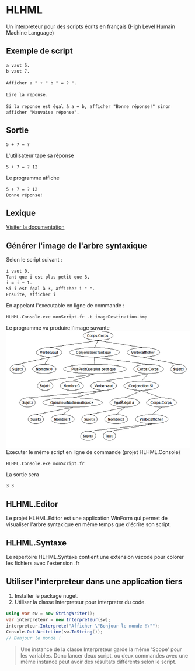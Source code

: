 # HLHML
Un interpreteur pour des scripts écrits en français (High Level Humain Machine Language)

## Exemple de script
```
a vaut 5.
b vaut 7.

Afficher a " + " b " = ? ".

Lire la reponse.

Si la reponse est égal à a + b, afficher "Bonne réponse!" sinon afficher "Mauvaise réponse".
```

## Sortie
```
5 + 7 = ? 
```
L'utilisateur tape sa réponse
```
5 + 7 = ? 12
```
Le programme affiche
```
5 + 7 = ? 12
Bonne réponse!
```

## Lexique
<a href="https://github.com/freddycoder/HLHML/wiki/Lexique">Visiter la documentation</a>

## Générer l'image de l'arbre syntaxique
Selon le script suivant : 
```
i vaut 0.
Tant que i est plus petit que 3,
i = i + 1.
Si i est égal à 3, afficher i " ".
Ensuite, afficher i
```
En appelant l'executable en ligne de commande :
```
HLHML.Console.exe monScript.fr -t imageDestination.bmp
```
Le programme va produire l'image suvante
![impossible de trouver l'image...](https://raw.githubusercontent.com/freddycoder/HLHML/master/exempleAST.bmp)
</br>
Executer le même script en ligne de commande (projet HLHML.Console)
```
HLHML.Console.exe monScript.fr
```
La sortie sera
```
3 3
```
## HLHML.Editor

Le projet HLHML.Editor est une application WinForm qui permet de visualiser l'arbre syntaxique en même temps que d'écrire son script.

## HLHML.Syntaxe

Le repertoire HLHML.Syntaxe contient une extension vscode pour colorer les fichiers avec l'extension .fr

## Utiliser l'interpreteur dans une application tiers

1. Installer le package nuget.
2. Utiliser la classe Interpreteur pour interpreter du code.
```c#
using var sw = new StringWriter();
var interpreteur = new Interpreteur(sw);
interpreteur.Interprete("Afficher \"Bonjour le monde !\"");
Console.Out.WriteLine(sw.ToString());
// Bonjour le monde !
```

> Une instance de la classe Interpreteur garde la même 'Scope' pour les variables. Donc lancer deux script, ou deux commandes avec une même instance peut avoir des résultats différents selon le script.